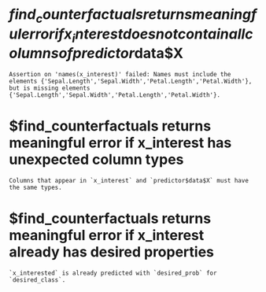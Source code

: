 # $find_counterfactuals returns meaningful error if x_interest does not contain all columns of predictor$data$X

    Assertion on 'names(x_interest)' failed: Names must include the elements {'Sepal.Length','Sepal.Width','Petal.Length','Petal.Width'}, but is missing elements {'Sepal.Length','Sepal.Width','Petal.Length','Petal.Width'}.

# $find_counterfactuals returns meaningful error if x_interest has unexpected column types

    Columns that appear in `x_interest` and `predictor$data$X` must have the same types.

# $find_counterfactuals returns meaningful error if x_interest already has desired properties

    `x_interested` is already predicted with `desired_prob` for `desired_class`.

